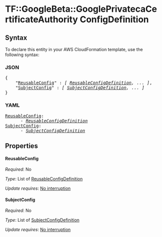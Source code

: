 # TF::GoogleBeta::GooglePrivatecaCertificateAuthority ConfigDefinition

## Syntax

To declare this entity in your AWS CloudFormation template, use the following syntax:

### JSON

<pre>
{
    "<a href="#reusableconfig" title="ReusableConfig">ReusableConfig</a>" : <i>[ <a href="reusableconfigdefinition.md">ReusableConfigDefinition</a>, ... ]</i>,
    "<a href="#subjectconfig" title="SubjectConfig">SubjectConfig</a>" : <i>[ <a href="subjectconfigdefinition.md">SubjectConfigDefinition</a>, ... ]</i>
}
</pre>

### YAML

<pre>
<a href="#reusableconfig" title="ReusableConfig">ReusableConfig</a>: <i>
      - <a href="reusableconfigdefinition.md">ReusableConfigDefinition</a></i>
<a href="#subjectconfig" title="SubjectConfig">SubjectConfig</a>: <i>
      - <a href="subjectconfigdefinition.md">SubjectConfigDefinition</a></i>
</pre>

## Properties

#### ReusableConfig

_Required_: No

_Type_: List of <a href="reusableconfigdefinition.md">ReusableConfigDefinition</a>

_Update requires_: [No interruption](https://docs.aws.amazon.com/AWSCloudFormation/latest/UserGuide/using-cfn-updating-stacks-update-behaviors.html#update-no-interrupt)

#### SubjectConfig

_Required_: No

_Type_: List of <a href="subjectconfigdefinition.md">SubjectConfigDefinition</a>

_Update requires_: [No interruption](https://docs.aws.amazon.com/AWSCloudFormation/latest/UserGuide/using-cfn-updating-stacks-update-behaviors.html#update-no-interrupt)


